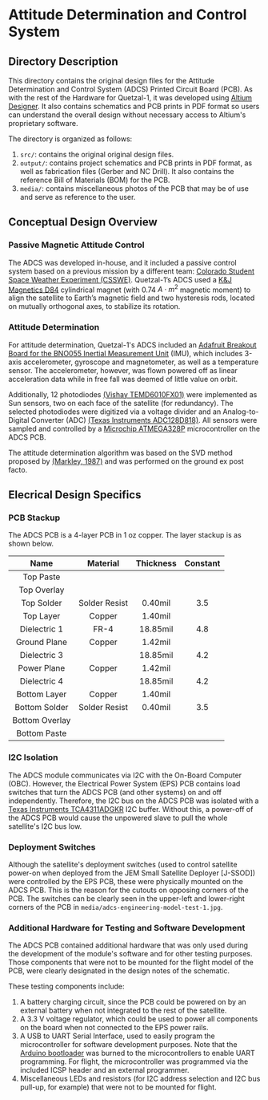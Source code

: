 # Attitude Determination and Control System #

## Directory Description

This directory contains the original design files for the Attitude Determination and Control System (ADCS) Printed Circuit Board (PCB). As with the rest of the Hardware for Quetzal-1, it was developed using [Altium Designer](https://www.altium.com/). It also contains schematics and PCB prints in PDF format so users can understand the overall design without necessary access to Altium's proprietary software.

The directory is organized as follows:

1. `src/`: contains the original original design files.
2. `output/`: contains project schematics and PCB prints in PDF format, as well as fabrication files (Gerber and NC Drill). It also contains the reference Bill of Materials (BOM) for the PCB.
3. `media/`: contains miscellaneous photos of the PCB that may be of use and serve as reference to the user.

## Conceptual Design Overview

### Passive Magnetic Attitude Control

The ADCS was developed in-house, and it included a passive control system based on a previous mission by a different team: [Colorado Student Space Weather Experiment (CSSWE)](https://lasp.colorado.edu/home/csswe/). Quetzal-1’s ADCS used a [K&J Magnetics D84](https://www.kjmagnetics.com/proddetail.asp?prod=D84) cylindrical magnet (with 0.74  $A \cdot m^2$ magnetic moment) to align the satellite to Earth’s magnetic field and two hysteresis rods, located on mutually orthogonal axes, to stabilize its rotation.

### Attitude Determination

For attitude determination, Quetzal-1's ADCS included an [Adafruit Breakout Board for the BNO055 Inertial Measurement Unit](https://learn.adafruit.com/adafruit-bno055-absolute-orientation-sensor) (IMU), which includes 3-axis accelerometer, gyroscope and magnetometer, as well as a temperature sensor. The accelerometer, however, was flown powered off as linear acceleration data while in free fall was deemed of little value on orbit.

Additionally, 12 photodiodes [(Vishay TEMD6010FX01)](https://www.vishay.com/en/product/81308/) were implemented as Sun sensors, two on each face of the satellite (for redundancy). The selected photodiodes were digitized via a voltage divider and an Analog-to-Digital Converter (ADC) [(Texas Instruments ADC128D818)](https://www.ti.com/product/ADC128D818). All sensors were sampled and controlled by a [Microchip ATMEGA328P](https://www.microchip.com/en-us/product/ATmega328P) microcontroller on the ADCS PCB.

The attitude determination algorithm was based on the SVD method proposed by [(Markley, 1987)](https://www.researchgate.net/publication/243753921_Attitude_Determination_Using_Vector_Observations_and_the_Singular_Value_Decomposition) and was performed on the ground ex post facto.

## Elecrical Design Specifics

### PCB Stackup

The ADCS PCB is a 4-layer PCB in 1 oz copper. The layer stackup is as shown below.

|      Name      |    Material   | Thickness | Constant |
|:--------------:|:-------------:|:---------:|:--------:|
| Top Paste      |               |           |          |
| Top Overlay    |               |           |          |
| Top Solder     | Solder Resist |   0.40mil | 3.5      |
| Top Layer      | Copper        |   1.40mil |          |
| Dielectric 1   | FR-4          |  18.85mil | 4.8      |
| Ground Plane   | Copper        |   1.42mil |          |
| Dielectric 3   |               |  18.85mil | 4.2      |
| Power Plane    | Copper        |   1.42mil |          |
| Dielectric 4   |               |  18.85mil | 4.2      |
| Bottom Layer   | Copper        |   1.40mil |          |
| Bottom Solder  | Solder Resist |   0.40mil | 3.5      |
| Bottom Overlay |               |           |          |
| Bottom Paste   |               |           |          |

### I2C Isolation

The ADCS module communicates via I2C with the On-Board Computer (OBC). However, the Electrical Power System (EPS) PCB contains load switches that turn the ADCS PCB (and other systems) on and off independently. Therefore, the I2C bus on the ADCS PCB was isolated with a [Texas Instruments TCA4311ADGKR](https://www.ti.com/product/TCA4311A/part-details/TCA4311ADGKR) I2C buffer. Without this, a power-off of the ADCS PCB would cause the unpowered slave to pull the whole satellite's I2C bus low.

### Deployment Switches

Although the satellite's deployment switches (used to control satellite power-on when deployed from the JEM Small Satellite Deployer [J-SSOD]) were controlled by the EPS PCB, these were physically mounted on the ADCS PCB. This is the reason for the cutouts on opposing corners of the PCB. The switches can be clearly seen in the upper-left and lower-right corners of the PCB in `media/adcs-engineering-model-test-1.jpg`.

### Additional Hardware for Testing and Software Development

The ADCS PCB contained additional hardware that was only used during the development of the module's software and for other testing purposes. Those components that were not to be mounted for the flight model of the PCB, were clearly designated in the design notes of the schematic.

These testing components include:

1. A battery charging circuit, since the PCB could be powered on by an external battery when not integrated to the rest of the satellite.
2. A 3.3 V voltage regulator, which could be used to power all components on the board when not connected to the EPS power rails.
3. A USB to UART Serial Interface, used to easily program the microcontroller for software development purposes. Note that the [Arduino bootloader](https://docs.arduino.cc/hacking/software/Bootloader) was burned to the microcontrollers to enable UART programming. For flight, the microcontroller was programmed via the included ICSP header and an external programmer.
4. Miscellaneous LEDs and resistors (for I2C address selection and I2C bus pull-up, for example) that were not to be mounted for flight.